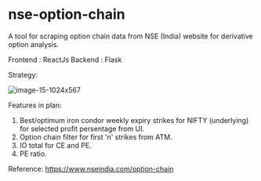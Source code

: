 # nse-option-chain
A tool for scraping option chain data from NSE (India) website for derivative option analysis.  

Frontend : ReactJs
Backend : Flask

Strategy:

![image-15-1024x567](https://user-images.githubusercontent.com/52921965/142155070-66095c27-ecd0-4e1f-b349-059d42109dd1.png)


Features in plan:
1. Best/optimum iron condor weekly expiry strikes for NIFTY (underlying) for selected profit persentage from UI.
2. Option chain filter for first 'n' strikes from ATM.
3. IO total for CE and PE. 
4. PE ratio.

Reference: https://www.nseindia.com/option-chain
